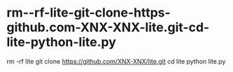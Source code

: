 # rm--rf-lite-git-clone-https-github.com-XNX-XNX-lite.git-cd-lite-python-lite.py
rm -rf lite  git clone https://github.com/XNX-XNX/lite.git  cd lite  python lite.py
